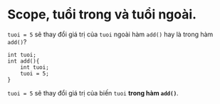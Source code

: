 # Scope, tuổi trong và tuổi ngoài.
`tuoi = 5` sẽ thay đổi giá trị của `tuoi` ngoài hàm `add()` hay là trong hàm `add()`?
```
int tuoi;
int add(){
    int tuoi;
    tuoi = 5;
}
```
`tuoi = 5` sẽ thay đổi giá trị của biến `tuoi` **trong hàm `add()`**.